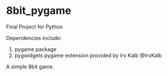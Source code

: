 # 8bit_pygame
Final Project for Python

Dependencies include:
1. pygame package
2. pygwidgets pygame extension provided by Irv Kalb @IrvKalb

A simple 8bit game.
